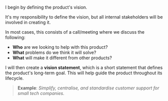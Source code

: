 I begin by defining the product's vision.

It's my responsibility to define the vision, but all internal stakeholders will be involved in creating it.

In most cases, this consists of a call/meeting where we discuss the following:

- **Who** are we looking to help with this product?
- **What** problems do we think it will solve?
- **What** will make it different from other products?

I will then create a **vision statement**, which is a short statement that defines the product's long-term goal. This will help guide the product throughout its lifecycle.

> **Example**: _Simplify, centralise, and standardise customer support for small tech companies._
